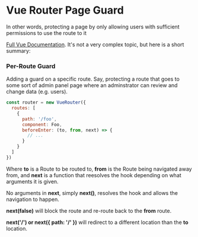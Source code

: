 # Vue Router Page Guard
In other words, protecting a page by only allowing users with sufficient permissions to use the route to it

[Full Vue Documentation](https://router.vuejs.org/guide/advanced/navigation-guards.html#in-component-guards). It's not a very complex topic, but here is a short summary:

### Per-Route Guard
Adding a guard on a specific route. Say, protecting a route that goes to some sort of admin panel page where an adminstrator can review and change data (e.g. users).

```javascript
const router = new VueRouter({
  routes: [
    {
      path: '/foo',
      component: Foo,
      beforeEnter: (to, from, next) => {
        // ...
      }
    }
  ]
})
```

Where **to** is a Route to be routed to, **from** is the Route being navigated away from, and **next** is a function that reesolves the hook depending on what arguments it is given.

No arguments in **next**, simply **next()**, resolves the hook and allows the navigation to happen.

**next(false)** will block the route and re-route back to the **from** route.

**next('/') or next({ path: '/' })** will redirect to a different location than the **to** location.
